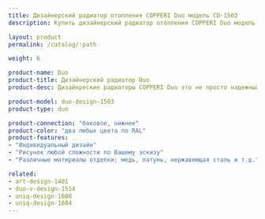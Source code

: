 ```yaml
---
title: Дизайнерский радиатор отопления COPPERI Duo модель CD-1503
description: Купить дизайнерский радиатор отопления COPPERI Duo модель CD-1503 по цене производителя в Москве.

layout: product
permalink: /catalog/:path

weight: 6

product-name: Duo
product-title: Дизайнерский радиатор Duo
product-desc: Дизайнреские радиаторы COPPERI Duo это не просто надежный и эффективный источник тепла, но и настоящее произведения искусства! Классический узор из благородной меди или рисунок в стиле хай-тек из полированной стали - всё для того, чтобы сделать Ваш интерьер неповторимым.

product-model: duo-design-1503
product-type: duo

product-connection: "боковое, нижнее"
product-color: "два любых цвета по RAL"
product-features:
- "Индивидуальный дизайн"
- "Рисунок любой сложности по Вашему эскизу"
- "Различные материалы отделки: медь, латунь, нержавеющая сталь и т.д."

related:
- art-design-1401
- duo-v-design-1514
- uniq-design-1608
- uniq-design-1604
---
```

